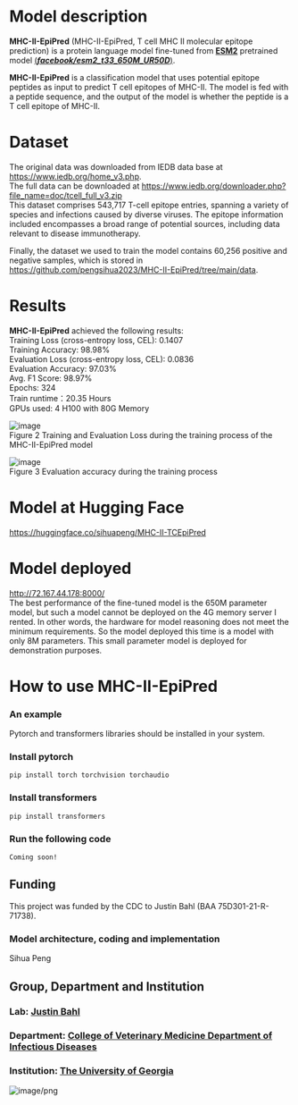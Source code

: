 # Model description
**MHC-II-EpiPred** (MHC-II-EpiPred, T cell MHC II molecular epitope prediction) is a protein language model fine-tuned from [**ESM2**](https://github.com/facebookresearch/esm) pretrained model [(***facebook/esm2_t33_650M_UR50D***)](https://huggingface.co/facebook/esm2_t33_650M_UR50D).    

**MHC-II-EpiPred** is a classification model that uses potential epitope peptides as input to predict T cell epitopes of MHC-II. The model is fed with a peptide sequence, and the output of the model is whether the peptide is a T cell epitope of MHC-II.  

# Dataset
The original data was downloaded from IEDB data base at https://www.iedb.org/home_v3.php.  
The full data can be downloaded at  https://www.iedb.org/downloader.php?file_name=doc/tcell_full_v3.zip  
This dataset comprises 543,717 T-cell epitope entries, spanning a variety of species and infections caused by diverse viruses. The epitope information included encompasses a broad range of potential sources, including data relevant to disease immunotherapy.  

Finally, the dataset we used to train the model contains 60,256 positive and negative samples, which is stored in https://github.com/pengsihua2023/MHC-II-EpiPred/tree/main/data.   

# Results
**MHC-II-EpiPred** achieved the following results:  
Training Loss (cross-entropy loss, CEL): 0.1407   
Training Accuracy: 98.98%  
Evaluation Loss (cross-entropy loss, CEL): 0.0836    
Evaluation Accuracy: 97.03%   
Avg. F1 Score: 98.97%  
Epochs: 324  
Train runtime：20.35 Hours  
GPUs used: 4 H100 with 80G Memory  

![image](https://github.com/user-attachments/assets/bee6d75c-919b-4de3-97f4-0b372e1dd898)  
Figure 2 Training and Evaluation Loss during the training process of the MHC-II-EpiPred model

![image](https://github.com/user-attachments/assets/3df0a0f1-9cdd-431d-9055-127fe0efc3d3)  
Figure 3 Evaluation accuracy during the training process  

# Model at Hugging Face
https://huggingface.co/sihuapeng/MHC-II-TCEpiPred 
# Model deployed
http://72.167.44.178:8000/   
The best performance of the fine-tuned model is the 650M parameter model, but such a model cannot be deployed on the 4G memory server I rented. In other words, the hardware for model reasoning does not meet the minimum requirements. So the model deployed this time is a model with only 8M parameters. This small parameter model is deployed for demonstration purposes.  

# How to use **MHC-II-EpiPred**
### An example
Pytorch and transformers libraries should be installed in your system.  
### Install pytorch
```
pip install torch torchvision torchaudio

```
### Install transformers
```
pip install transformers

```
### Run the following code
```
Coming soon!

```


## Funding
This project was funded by the CDC to Justin Bahl (BAA 75D301-21-R-71738).  
### Model architecture, coding and implementation
Sihua Peng  
## Group, Department and Institution  
### Lab: [Justin Bahl](https://bahl-lab.github.io/)  
### Department: [College of Veterinary Medicine Department of Infectious Diseases](https://vet.uga.edu/education/academic-departments/infectious-diseases/)  
### Institution: [The University of Georgia](https://www.uga.edu/)  

![image/png](https://cdn-uploads.huggingface.co/production/uploads/64c56e2d2d07296c7e35994f/2rlokZM1FBTxibqrM8ERs.png)
